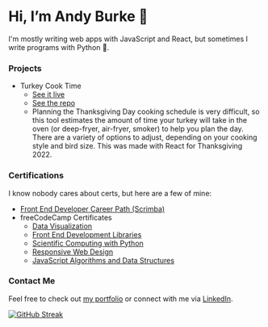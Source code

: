 # Hi, I’m Andy Burke 👋
I'm mostly writing web apps with JavaScript and React, but sometimes I write programs with Python 🐍.

### Projects
- Turkey Cook Time
  - [See it live](https://turkeycooktime.aburke.dev/)
  - [See the repo](https://github.com/AndyTBurke/TurkeyCookTime)
  - Planning the Thanksgiving Day cooking schedule is very difficult, so this tool estimates the amount of time your turkey will take in the oven (or deep-fryer, air-fryer, smoker) to help you plan the day. There are a variety of options to adjust, depending on your cooking style and bird size. This was made with React for Thanksgiving 2022.

### Certifications
I know nobody cares about certs, but here are a few of mine:
- [Front End Developer Career Path (Scrimba)](https://scrimba.com/certificate/uMbBEnAW/gfrontend)
- freeCodeCamp Certificates
  - [Data Visualization](https://freecodecamp.org/certification/fcc18f6c18e-f2d2-403d-ac66-c78bd2691e55/data-visualization)
  - [Front End Development Libraries](https://www.freecodecamp.org/certification/fcc18f6c18e-f2d2-403d-ac66-c78bd2691e55/front-end-development-libraries)
  - [Scientific Computing with Python](https://www.freecodecamp.org/certification/fcc18f6c18e-f2d2-403d-ac66-c78bd2691e55/scientific-computing-with-python-v7)
  - [Responsive Web Design](https://www.freecodecamp.org/certification/fcc18f6c18e-f2d2-403d-ac66-c78bd2691e55/responsive-web-design)
  - [JavaScript Algorithms and Data Structures](https://www.freecodecamp.org/certification/fcc18f6c18e-f2d2-403d-ac66-c78bd2691e55/javascript-algorithms-and-data-structures)

### Contact Me
Feel free to check out [my portfolio](https://aburke.dev) or connect with me via [LinkedIn](https://www.linkedin.com/in/andrew-burke-mke).

[![GitHub Streak](http://github-readme-streak-stats.herokuapp.com?user=AndyTBurke&theme=dark&background=000000)](https://git.io/streak-stats)
